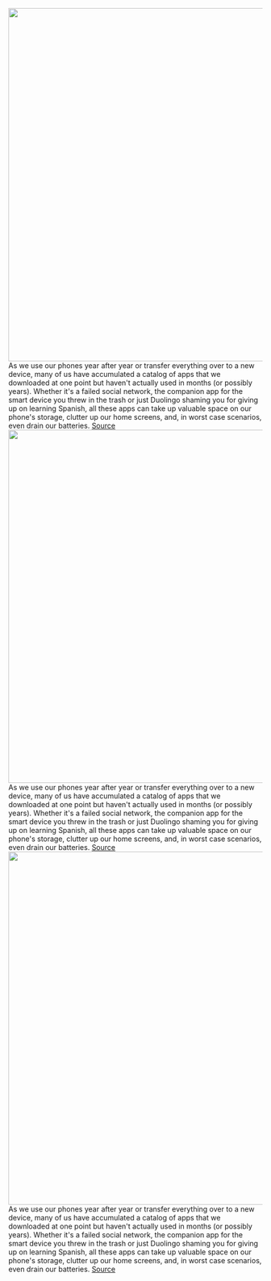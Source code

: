 <img src='https://cdn.vox-cdn.com/thumbor/BEoJyAV_dZhf3RNXA3-7UOwmHsI=/0x0:2050x1367/1200x800/filters:focal(861x520:1189x848)/cdn.vox-cdn.com/uploads/chorus_image/image/71156237/bfarsace_201106_4269_009.0.0.jpg' width='700px' /><br/>
As we use our phones year after year or transfer everything over to a new device, many of us have accumulated a catalog of apps that we downloaded at one point but haven't actually used in months (or possibly years). Whether it's a failed social network, the companion app for the smart device you threw in the trash or just Duolingo shaming you for giving up on learning Spanish, all these apps can take up valuable space on our phone's storage, clutter up our home screens, and, in worst case scenarios, even drain our batteries.
<a href='https://www.theverge.com/23270473/iphone-ios-unused-app-clean-up-offload-how-to'> Source <a/><img src='https://cdn.vox-cdn.com/thumbor/BEoJyAV_dZhf3RNXA3-7UOwmHsI=/0x0:2050x1367/1200x800/filters:focal(861x520:1189x848)/cdn.vox-cdn.com/uploads/chorus_image/image/71156237/bfarsace_201106_4269_009.0.0.jpg' width='700px' /><br/>
As we use our phones year after year or transfer everything over to a new device, many of us have accumulated a catalog of apps that we downloaded at one point but haven't actually used in months (or possibly years). Whether it's a failed social network, the companion app for the smart device you threw in the trash or just Duolingo shaming you for giving up on learning Spanish, all these apps can take up valuable space on our phone's storage, clutter up our home screens, and, in worst case scenarios, even drain our batteries.
<a href='https://www.theverge.com/23270473/iphone-ios-unused-app-clean-up-offload-how-to'> Source <a/><img src='https://cdn.vox-cdn.com/thumbor/BEoJyAV_dZhf3RNXA3-7UOwmHsI=/0x0:2050x1367/1200x800/filters:focal(861x520:1189x848)/cdn.vox-cdn.com/uploads/chorus_image/image/71156237/bfarsace_201106_4269_009.0.0.jpg' width='700px' /><br/>
As we use our phones year after year or transfer everything over to a new device, many of us have accumulated a catalog of apps that we downloaded at one point but haven't actually used in months (or possibly years). Whether it's a failed social network, the companion app for the smart device you threw in the trash or just Duolingo shaming you for giving up on learning Spanish, all these apps can take up valuable space on our phone's storage, clutter up our home screens, and, in worst case scenarios, even drain our batteries.
<a href='https://www.theverge.com/23270473/iphone-ios-unused-app-clean-up-offload-how-to'> Source <a/>